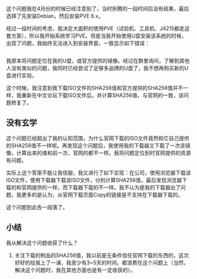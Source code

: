 这个问题我在4月份的时候已经注意到了，当时折腾的一段时间后没有结果，最后选择了先安装Debian，然后安装PVE 6.x。

经过一段时间的考虑，我决定大面积的使用PVE（试验机、工具机、J4215都走这套方案），所以我开始系统学习PVE。但是当我开始使用U盘安装该系统的时候，出现了问题，我始终无法进入到安装界面，一致显示如下错误：

~~~

~~~

我原本将问题定位在我的U盘，或官方提供的镜像。经过在群里询问，了解到其他人没有类似的问题，我同时已经尝试了足够多品牌的U盘了，我不想再购买新的U盘进行实验。

这个时候，我注意到我下载ISO文件的SHA256值和官方提供的SHA256值并不一样，我重新在中文论坛下载ISO文件后，并计算SHA256值，与官网的一致，该问题修复了。

## 没有玄学

这个问题已经超出了我的认知范围，为什么官网下载的ISO文件竟然和它自己提供的SHA256值不一样呢。再发现这个问题后，我使用我的下载器又下载了一次该镜像，计算出来的值和前一次、官网的都不一样。我将问题定位到时官网提供的资源有问题。

实际上这个答案不能让我信服，我又进行了如下实现：在公司，使用浏览器下载该ISO文件，使用下载器下载该ISO文件，分别计算SHA256值，最后发现浏览器下载的和官网提供的一样，而下载器下载的不一样。我不认为是我的下载器出了问题，我更多的是认为，从官网下载页面Copy的链接是不支持在下载器下载的。

这个问题到此告一段落了。

## 小结

我从解决这个问题收获了什么？

1. 关注下载的制品的SHA256值，我以前是无条件信任官网下载的东西的，这次好好的给我上了一课，我至少有3~5天的时间，都浪费在这个问题上（当然，解决这个问题时，我在其他方面也是有一定收获的）。